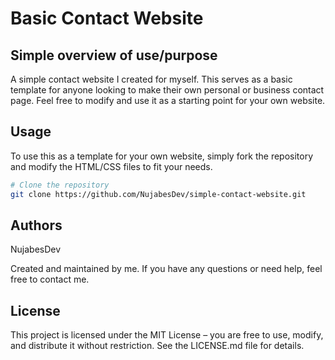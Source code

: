 # Basic Contact Website

## Simple overview of use/purpose

A simple contact website I created for myself. This serves as a basic template for anyone looking to make their own personal or business contact page. Feel free to modify and use it as a starting point for your own website.

## Usage

To use this as a template for your own website, simply fork the repository and modify the HTML/CSS files to fit your needs.

```sh
# Clone the repository
git clone https://github.com/NujabesDev/simple-contact-website.git
```

## Authors

NujabesDev

Created and maintained by me. If you have any questions or need help, feel free to contact me.

## License

This project is licensed under the MIT License – you are free to use, modify, and distribute it without restriction. See the LICENSE.md file for details.

